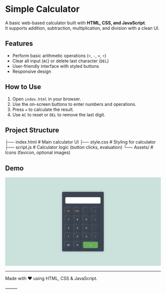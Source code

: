 # Simple Calculator

A basic web-based calculator built with **HTML, CSS, and JavaScript**.  
It supports addition, subtraction, multiplication, and division with a clean UI.

## Features
- Perform basic arithmetic operations (`+`, `-`, `×`, `÷`)
- Clear all input (`AC`) or delete last character (`DEL`)
- User-friendly interface with styled buttons
- Responsive design

## How to Use
1. Open `index.html` in your browser.
2. Use the on-screen buttons to enter numbers and operations.
3. Press `=` to calculate the result.
4. Use `AC` to reset or `DEL` to remove the last digit.

## Project Structure

├── index.html   # Main calculator UI
├── style.css    # Styling for calculator
├── script.js    # Calculator logic (button clicks, evaluation)
└── Assets/      # Icons (favicon, optional images)

## Demo
![Calculator Screenshot](Assets/calculator-screenshot.png)  <!-- (optional, add screenshot if available) -->

---
Made with ❤️ using HTML, CSS & JavaScript.


⸻